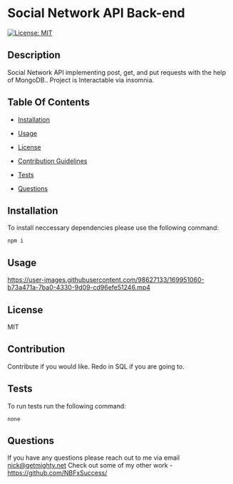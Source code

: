 # Social Network API Back-end

[![License: MIT](https://img.shields.io/badge/License-MIT-yellow.svg)](https://opensource.org/licenses/MIT)


## Description
    
Social Network API implementing post, get, and put requests with the help of MongoDB.. Project is Interactable via insomnia.
    
## Table Of Contents

* [Installation](#installation)

* [Usage](#usage)

* [License](#license)

* [Contribution Guidelines](#contribution)

* [Tests](#tests)

* [Questions](#questions)


## Installation
To install neccessary dependencies please use the following command:

```
npm i
```


## Usage

https://user-images.githubusercontent.com/98627133/169951060-b73a471a-7ba0-4330-9d09-cd96efe51246.mp4






## License
MIT

## Contribution
Contribute if you would like. Redo in SQL if you are going to.


## Tests
To run tests run the following command:

```
none
```


## Questions
If you have any questions please reach out to me via email nick@getmighty.net 
Check out some of my other work - https://github.com/NBFxSuccess/
